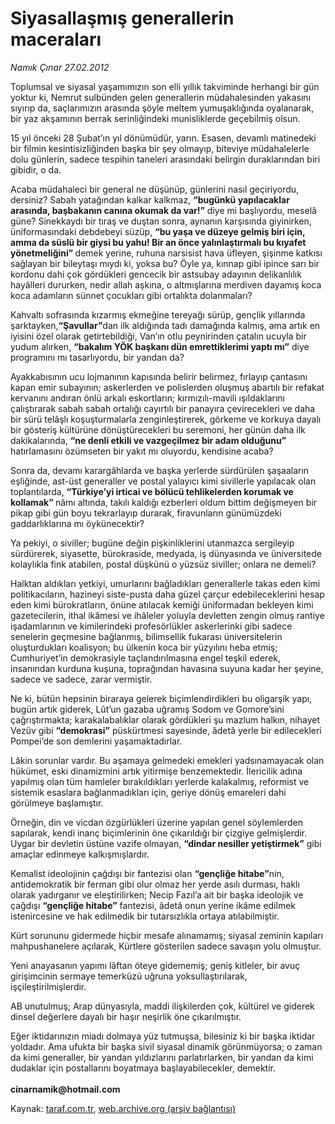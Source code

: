 # Siyasallaşmış generallerin maceraları

*Namık Çınar 27.02.2012*

<div class="yazi"><p>Toplumsal ve siyasal yaşamımızın son elli yıllık takviminde herhangi bir gün yoktur ki, Nemrut sulbünden gelen generallerin müdahalesinden yakasını sıyırıp da, saçlarımızın arasında şöyle meltem yumuşaklığında oyalanarak, bir yaz akşamının berrak serinliğindeki munisliklerde geçebilmiş olsun.</p>
<p>15 yıl önceki 28 Şubat’ın yıl dönümüdür, yarın. Esasen, devamlı matinedeki bir filmin kesintisizliğinden başka bir şey olmayıp, biteviye müdahalelerle dolu günlerin, sadece tespihin taneleri arasındaki belirgin duraklarından biri gibidir, o da.</p>
<p>Acaba müdahaleci bir general ne düşünüp, günlerini nasıl geçiriyordu, dersiniz? Sabah yatağından kalkar kalkmaz, <b>“bugünkü yapılacaklar arasında, başbakanın canına okumak da var!”</b> diye mi başlıyordu, meselâ güne? Sinekkaydı bir tıraş ve duştan sonra, aynanın karşısında giyinirken, üniformasındaki debdebeyi süzüp, <b>“bu yaşa ve düzeye gelmiş biri için, amma da süslü bir giysi bu yahu! Bir an önce yalınlaştırmalı bu kıyafet yönetmeliğini” </b>demek yerine, ruhuna narsisist hava üfleyen, şişinme katkısı sağlayan bir bileytaşı mıydı ki, yoksa bu? Öyle ya, kınnap gibi ipince sarı bir kordonu dahi çok gördükleri gencecik bir astsubay adayının delikanlılık hayâlleri dururken, nedir allah aşkına, o altmışlarına merdiven dayamış koca koca adamların sünnet çocukları gibi ortalıkta dolanmaları?</p>
<p>Kahvaltı sofrasında kızarmış ekmeğine tereyağı sürüp, gençlik yıllarında şarktayken,<b>“Şavullar”</b>dan ilk aldığında tadı damağında kalmış, ama artık en iyisini özel olarak getirtebildiği, Van’ın otlu peynirinden çatalın ucuyla bir yudum alırken, <b>“bakalım YÖK başkanı dün emrettiklerimi yaptı mı”</b> diye programını mı tasarlıyordu, bir yandan da?</p>
<p>Ayakkabısının ucu lojmanının kapısında belirir belirmez, fırlayıp çantasını kapan emir subayının; askerlerden ve polislerden oluşmuş abartılı bir refakat kervanını andıran önlü arkalı eskortların; kırmızılı-mavili ışıldaklarını çalıştırarak sabah sabah ortalığı cayırtılı bir panayıra çevirecekleri ve daha bir sürü telâşlı koşuşturmalarla zenginleştirerek, görkeme ve korkuya dayalı bir gösteriş kültürüne dönüştürecekleri bu seremoni, her günün daha ilk dakikalarında, <b>“ne denli etkili ve vazgeçilmez bir adam olduğunu” </b>hatırlamasını özümseten bir yakıt mı oluyordu, kendisine acaba?</p>
<p>Sonra da, devamı karargâhlarda ve başka yerlerde sürdürülen şaşaaların eşliğinde, ast-üst generaller ve postal yalayıcı kimi sivillerle yapılacak olan toplantılarda, <b>“Türkiye’yi irticai ve bölücü tehlikelerden korumak ve kollamak” </b>nâmı altında, takılı kaldığı ezberleri oldum bittim değişmeyen bir pikap gibi gün boyu tekrarlayıp durarak, firavunların günümüzdeki gaddarlıklarına mı öykünecektir?</p>
<p>Ya pekiyi, o siviller; bugüne değin pişkinliklerini utanmazca sergileyip sürdürerek, siyasette, bürokraside, medyada, iş dünyasında ve üniversitede kolaylıkla fink atabilen, postal düşkünü o yüzsüz siviller; onlara ne demeli?</p>
<p>Halktan aldıkları yetkiyi, umurlarını bağladıkları generallerle takas eden kimi politikacıların, hazineyi siste-pusta daha güzel çarçur edebileceklerini hesap eden kimi bürokratların, önüne atılacak kemiği üniformadan bekleyen kimi gazetecilerin, ithal ikâmesi ve ihâleler yoluyla devletten zengin olmuş rantiye işadamlarının ve kimilerindeki profesörlükler askerlerinki gibi sadece senelerin geçmesine bağlanmış, bilimsellik fukarası üniversitelerin oluşturdukları koalisyon; bu ülkenin koca bir yüzyılını heba etmiş; Cumhuriyet’in demokrasiyle taçlandırılmasına engel teşkil ederek, insanından kurduna kuşuna, toprağından havasına suyuna kadar her şeyine, sadece ve sadece, zarar vermiştir. </p>
<p>Ne ki, bütün hepsinin biraraya gelerek biçimlendirdikleri bu oligarşik yapı, bugün artık giderek, Lût’un gazaba uğramış Sodom ve Gomore’sini çağrıştırmakta; karakalabalıklar olarak gördükleri şu mazlum halkın, nihayet Vezüv gibi <b>“demokrasi”</b> püskürtmesi sayesinde, âdetâ yerle bir edilecekleri Pompei’de son demlerini yaşamaktadırlar.</p>
<p>Lâkin sorunlar vardır. Bu aşamaya gelmedeki emekleri yadsınamayacak olan hükümet, eski dinamizmini artık yitirmişe benzemektedir. İlericilik adına yapılmış olan tüm hamleler bırakıldıkları yerlerde kalakalmış, reformist ve sistemik esaslara bağlanmadıkları için, geriye dönüş emareleri dahi görülmeye başlamıştır.</p>
<p>Örneğin, din ve vicdan özgürlükleri üzerine yapılan genel söylemlerden sapılarak, kendi inanç biçimlerinin öne çıkarıldığı bir çizgiye gelmişlerdir. Uygar bir devletin üstüne vazife olmayan, <b>“dindar nesiller yetiştirmek”</b> gibi amaçlar edinmeye kalkışmışlardır.</p>
<p>Kemalist ideolojinin çağdışı bir fantezisi olan <b>“gençliğe hitabe”</b>nin, antidemokratik bir ferman gibi olur olmaz her yerde asılı durması, haklı olarak yadırganır ve eleştirilirken; Necip Fazıl’a ait bir başka ideolojik ve çağdışı <b>“gençliğe hitabe”</b> fantezisi, âdetâ onun yerine ikâme edilmek istenircesine ve hak edilmedik bir tutarsızlıkla ortaya atılabilmiştir.</p>
<p>Kürt sorununu gidermede hiçbir mesafe alınamamış; siyasal zeminin kapıları mahpushanelere açılarak, Kürtlere gösterilen sadece savaşın yolu olmuştur.</p>
<p>Yeni anayasanın yapımı lâftan öteye gidememiş; geniş kitleler, bir avuç girişimcinin sermaye temerküzü uğruna yoksullaştırılarak, işçileştirilmişlerdir.</p>
<p>AB unutulmuş; Arap dünyasıyla, maddi ilişkilerden çok, kültürel ve giderek dinsel değerlere dayalı bir haşır neşirlik öne çıkarılmıştır.</p>
<p>Eğer iktidarınızın miadı dolmaya yüz tutmuşsa, bilesiniz ki bir başka iktidar yoldadır. Ama ufukta bir başka sivil siyasal dinamik görünmüyorsa; o zaman da kimi generaller, bir yandan yıldızlarını parlatırlarken, bir yandan da kimi dudaklar için postallarını boyatmaya başlayabilecekler, demektir.<br/><br/><b>cinarnamik@hotmail.com</b></p>
</div>

Kaynak: [taraf.com.tr](http://www.taraf.com.tr/namik-cinar/makale-siyasallasmis-generallerin-maceralari.htm), [web.archive.org (arşiv bağlantısı)](http://web.archive.org/web/20130623201108/http://www.taraf.com.tr/namik-cinar/makale-siyasallasmis-generallerin-maceralari.htm)
